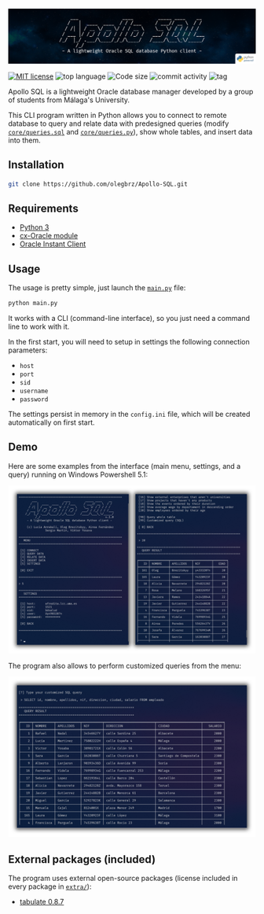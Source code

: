 ![banner](images/apollo_banner.png)

[![MIT license](https://img.shields.io/github/license/olegbrz/Apollo-SQL?color=teal)](https://lbesson.mit-license.org/) ![top language](https://img.shields.io/github/languages/top/olegbrz/Apollo-SQL) ![Code size](https://img.shields.io/github/languages/code-size/olegbrz/Apollo-SQL?color=green%20green) ![commit activity](https://img.shields.io/github/commit-activity/m/olegbrz/Apollo-SQL?color=green%20green) ![tag](https://img.shields.io/github/v/release/olegbrz/Apollo-SQL?include_prereleases)

Apollo SQL is a lightweight Oracle database manager developed by a group of students from Málaga's University.

This CLI program written in Python allows you to connect to remote database to query and relate data with predesigned queries (modify [`core/queries.sql`](core/queries.sql) and [`core/queries.py`](core/queries.py)), show whole tables, and insert data into them.

## Installation

```bash
git clone https://github.com/olegbrz/Apollo-SQL.git
```

## Requirements

- [Python 3](https://www.python.org/downloads/)
- [cx-Oracle module](https://pypi.org/project/cx-Oracle/)
- [Oracle Instant Client](https://www.oracle.com/database/technologies/instant-client.html)

## Usage

The usage is pretty simple, just launch the [`main.py`](main.py) file:

```bash
python main.py
```

It works with a CLI (command-line interface), so you just need a command line to work with it.

In the first start, you will need to setup in settings the following connection parameters:

- `host`
- `port`
- `sid`
- `username`
- `password`

The settings persist in memory in the `config.ini` file, which will be created automatically on first start.

## Demo

Here are some examples from the interface (main menu, settings, and a query) running on Windows Powershell 5.1:

![demo](images/demo.png)

The program also allows to perform customized queries from the menu:

![demo1](images/demo1.png)

## External packages (included)

The program uses external open-source packages (license included in every package in [`extra/`](extra/)):

- [tabulate 0.8.7](https://pypi.org/project/tabulate/)
